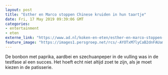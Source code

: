 ```yaml
---
layout: post
title: "Esther en Marco stoppen Chinese kruiden in hun taartje"
date: Fri, 17 May 2019 09:39:06 GMT
categories: 
- entertainment 
- eten 
externe_link: "https://www.ad.nl/koken-en-eten/esther-en-marco-stoppen-chinese-kruiden-in-hun-taartje~af6a7500/"
feature_image: "https://images1.persgroep.net/rcs/-AYOTxM7lyCaB2dnFAUamHCvLb8/diocontent/148375128/_fitwidth/400/?appId=21791a8992982cd8da851550a453bd7f&quality=0.7"
---
```


De bonbon met paprika, aardbei en szechuanpeper in de vulling was in de testfase al een succes. Het hoeft echt niet altijd zoet te zijn, als je moet kiezen in de patisserie.
